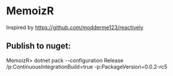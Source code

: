 # MemoizR

Inspired by https://github.com/modderme123/reactively

## Publish to nuget:
MemoizR> dotnet pack --configuration Release /p:ContinuousIntegrationBuild=true -p:PackageVersion=0.0.2-rc5
